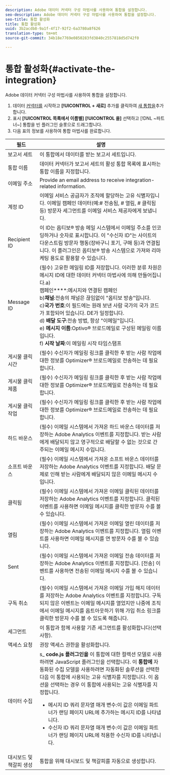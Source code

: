 ```yaml
---
description: Adobe 데이터 커넥터 구성 마법사를 사용하여 통합을 설정합니다.
seo-description: Adobe 데이터 커넥터 구성 마법사를 사용하여 통합을 설정합니다.
seo-title: 통합 활성화
title: 통합 활성화
uuid: 3b2acdb8-9a1f-4f17-92f2-6a3780a8f626
translation-type: tm+mt
source-git-commit: 34b18e7769e0850283fd3840c2557818d5d742f0

---
```



# 통합 활성화{#activate-the-integration}

Adobe 데이터 커넥터 구성 마법사를 사용하여 통합을 설정합니다.

1. 데이터 [커넥터를](https://marketing.adobe.com/resources/help/en_US/genesis/c_overview.html) 시작하고 **[!UICONTROL + 새로]** 추가를 클릭하여 [새 통합을](https://marketing.adobe.com/resources/help/en_US/genesis/t_add_integration.html)추가합니다.
1. 표시 **[!UICONTROL 목록에서 이름별]** **[!UICONTROL 을]** 선택하고 [!DNL ~파트너~] 통합을 빈 플러그인 슬롯으로 드래그합니다.
1. 다음 표의 정보를 사용하여 통합 마법사를 완료합니다.

| 필드 | 설명 |
|--- |--- |
| 보고서 세트 | 이 통합에서 데이터를 받는 보고서 세트입니다. |
| 통합 이름 | 데이터 커넥터가 보고서 세트의 활성 통합 목록에 표시하는 통합 이름을 지정합니다. |
| 이메일 주소 | Provide an email address to receive integration-related information. |
| 계정 ID | 이메일 서비스 공급자가 조직에 할당하는 고유 식별자입니다. 이메일 캠페인 데이터(예:# 전송됨, # 열림, # 클릭됨 등) 방문자 세그먼트를 이메일 서비스 제공자에게 보냅니다. |
| Recipient ID | 이 ID는 옵티보® 방송 메일 시스템에서 이메일 주소를 인코딩하거나 숫자로 표시합니다. 이 "수신자 ID"는 사이트의 다운스트림 방문자 행동(장바구니 포기, 구매 등)과 연결됩니다. 이 플러그인은 옵티보® 방송 시스템으로 가져와 리마케팅 용도로 활용할 수 있습니다. |
| Message ID | (필수) 고유한 메일링 ID를 저장합니다. 이러한 분류 차원은 메시지 ID에 대한 데이터 커넥터 마법사에 의해 만들어집니다.a) <br>캠페인&#x200B;****:메시지와 연결된 캠페인 <br>b)**채널**:전송의 채널은 끊임없이 "옵티보 방송"입니다. <br>c)**국가 번호**:이 필드에는 원래 보낸 사람 국가의 국가 코드가 포함되어 있습니다. DE가 일정합니다. <br>d) **배달 도구**:전송 방법, 항상 "이메일"입니다.<br> e) **메시지 이름**:Optivo® 브로드메일로 구성된 메일링 이름입니다. <br>f) **시작 날짜**:이 메일링 시작 타임스탬프 |
| 게시물 클릭 시간 | (필수) 수신자가 메일링 링크를 클릭한 후 받는 사람 작업에 대한 정보를 Optimizer® 브로드메일로 전송하는 데 필요합니다. |
| 게시물 클릭 제품 | (필수) 수신자가 메일링 링크를 클릭한 후 받는 사람 작업에 대한 정보를 Optimizer® 브로드메일로 전송하는 데 필요합니다. |
| 게시물 클릭 작업 | (필수) 수신자가 메일링 링크를 클릭한 후 받는 사람 작업에 대한 정보를 Optimizer® 브로드메일로 전송하는 데 필요합니다. |
| 하드 바운스 | (필수) 이메일 시스템에서 가져온 하드 바운스 데이터를 저장하는 Adobe Analytics 이벤트를 지정합니다. 받는 사람에게 배달되지 않고 영구적으로 배달할 수 없는 것으로 간주되는 이메일 메시지 수입니다. |
| 소프트 바운스 | (필수) 이메일 시스템에서 가져온 소프트 바운스 데이터를 저장하는 Adobe Analytics 이벤트를 지정합니다. 배달 문제로 인해 받는 사람에게 배달되지 않은 이메일 메시지 수입니다. |
| 클릭됨 | (필수) 이메일 시스템에서 가져온 이메일 클릭된 데이터를 저장하는 Adobe Analytics 이벤트를 지정합니다. 클릭된 이벤트를 사용하면 이메일 메시지를 클릭한 방문자 수를 볼 수 있습니다. |
| 열림 | (필수) 이메일 시스템에서 가져온 이메일 열린 데이터를 저장하는 Adobe Analytics 이벤트를 지정합니다. 열림 이벤트를 사용하면 이메일 메시지를 연 방문자 수를 볼 수 있습니다. |
| Sent | (필수) 이메일 시스템에서 가져온 이메일 전송 데이터를 저장하는 Adobe Analytics 이벤트를 지정합니다. [전송] 이벤트를 사용하면 전송된 이메일 메시지 수를 볼 수 있습니다. |
| 구독 취소 | (필수) 이메일 시스템에서 가져온 이메일 가입 해지 데이터를 저장하는 Adobe Analytics 이벤트를 지정합니다. 구독되지 않은 이벤트는 이메일 메시지를 열었지만 나중에 조직에서 이메일 메시지를 옵트아웃하기 위해 가입 취소 링크를 클릭한 방문자 수를 볼 수 있도록 해줍니다. |
| 세그먼트 | 이 통합과 함께 사용할 기존 세그먼트를 활성화합니다(선택 사항). |
|  액세스 요청 | 권장 액세스 권한을 활성화합니다. |
| 데이터 수집 | s_ **code.js 플러그인을** 이 통합에 대한 컬렉션 모델로 사용하려면 JavaScript 플러그인을 선택합니다. 이 **통합에** 자동화된 수집 모델을 사용하려면 자동화된 솔루션을 선택한 다음 이 통합에 사용되는 고유 식별자를 지정합니다. 이 옵션을 선택하는 경우 이 통합에 사용되는 고유 식별자를 지정합니다.<ul><li>메시지 ID 쿼리 문자열 매개 변수:이 값은 이메일 파트너가 랜딩 페이지 URL에 추가하는 메시지 ID를 나타냅니다.</li><li>수신자 ID 쿼리 문자열 매개 변수:이 값은 이메일 파트너가 랜딩 페이지 URL에 적용한 수신자 ID를 나타냅니다.</li></ul> |
| 대시보드 및 책갈피 생성 | 통합을 위해 대시보드 및 책갈피를 자동으로 생성합니다. |